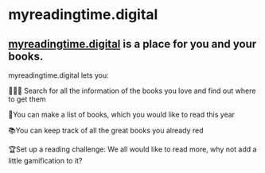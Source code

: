 # myreadingtime.digital

## [myreadingtime.digital](myreadingtime.digital) is a place for **you** and your **books**.

myreadingtime.digital lets you:

🕵🏼‍♀️ Search for all the information of the books you love and find out where to get them

📝You can make a list of books, which you would like to read this year

📚You can keep track of all the great books you already red

🏆Set up a reading challenge: We all would like to read more, why not add a little gamification to it?
